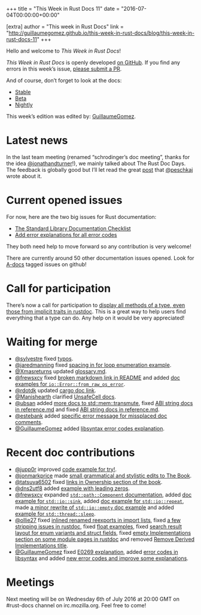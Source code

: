 +++
title = "This Week in Rust Docs 11"
date = "2016-07-04T00:00:00+00:00"

[extra]
author = "This week in Rust Docs"
link = "http://guillaumegomez.github.io/this-week-in-rust-docs/blog/this-week-in-rust-docs-11"
+++
<p>Hello and welcome to <em>This Week in Rust Docs</em>!</p>

<p><em>This Week in Rust Docs</em> is openly developed <a href="https://github.com/GuillaumeGomez/this-week-in-rust-docs">on GitHub</a>.
If you find any errors in this week’s issue, <a href="https://github.com/GuillaumeGomez/this-week-in-rust-docs/pulls">please submit a PR</a>.</p>

<p>And of course, don’t forget to look at the docs:</p>

<ul>
  <li><a href="https://doc.rust-lang.org/">Stable</a></li>
  <li><a href="http://doc.rust-lang.org/beta/">Beta</a></li>
  <li><a href="http://doc.rust-lang.org/nightly/">Nightly</a></li>
</ul>

<p>This week’s edition was edited by: <a href="https://github.com/GuillaumeGomez">GuillaumeGomez</a>.</p>

<h1 id="latest-news">Latest news</h1>

<p>In the last team meeting (renamed “schrodinger’s doc meeting”, thanks for the idea <a href="https://github.com/jonathandturner">@jonathandturner</a>!), we mainly talked about The Rust Doc Days. The feedback is globally good but I’ll let read the great <a href="https://facility9.com/2016/07/rust-doc-days-follow-up/">post</a> that <a href="https://github.com/peschkaj">@peschkaj</a> wrote about it.</p>

<h1 id="current-opened-issues">Current opened issues</h1>

<p>For now, here are the two big issues for Rust documentation:</p>

<ul>
  <li><a href="https://github.com/rust-lang/rust/issues/29329">The Standard Library Documentation Checklist</a></li>
  <li><a href="https://github.com/rust-lang/rust/issues/32777">Add error explanations for all error codes</a></li>
</ul>

<p>They both need help to move forward so any contribution is very welcome!</p>

<p>There are currently around 50 other documentation issues opened. Look for <a href="https://github.com/rust-lang/rust/issues?q=is%3Aopen+is%3Aissue+label%3AA-docs">A-docs</a> tagged issues on github!</p>

<h1 id="call-for-participation">Call for participation</h1>

<p>There’s now a call for participation to <a href="https://github.com/rust-lang/rust/issues/33772">display all methods of a type, even those from implicit traits in rustdoc</a>. This is a great way to help users find everything that a type can do. Any help on it would be very appreciated!</p>

<h1 id="waiting-for-merge">Waiting for merge</h1>

<ul>
  <li><a href="https://github.com/sylvestre">@sylvestre</a> fixed <a href="https://github.com/rust-lang/rust/pull/34626">typos</a>.</li>
  <li><a href="https://github.com/jaredmanning">@jaredmanning</a> fixed <a href="https://github.com/rust-lang/rust/pull/34625">spacing in for loop enumeration example</a>.</li>
  <li><a href="https://github.com/Xmasreturns">@Xmasreturns</a> updated <a href="https://github.com/rust-lang/rust/pull/34602">glossary.md</a>.</li>
  <li><a href="https://github.com/frewsxcv">@frewsxcv</a> fixed <a href="https://github.com/rust-lang/rust/pull/34619">broken markdown link in README</a> and added <a href="https://github.com/rust-lang/rust/pull/34612">doc examples for <code class="highlighter-rouge">io::Error::from_raw_os_error</code></a>.</li>
  <li><a href="https://github.com/rdotdk">@rdotdk</a> updated <a href="https://github.com/rust-lang/rust/pull/34615">cargo doc link</a>.</li>
  <li><a href="https://github.com/Manishearth">@Manishearth</a> clarified <a href="https://github.com/rust-lang/rust/pull/34520">UnsafeCell docs</a>.</li>
  <li><a href="https://github.com/ubsan">@ubsan</a> added <a href="https://github.com/rust-lang/rust/pull/34609">more docs to std::mem::transmute</a>, fixed <a href="https://github.com/rust-lang/rust/pull/34461">ABI string docs in reference.md</a> and fixed <a href="https://github.com/rust-lang/rust/pull/34461">ABI string docs in reference.md</a>.</li>
  <li><a href="https://github.com/estebank">@estebank</a> added <a href="https://github.com/rust-lang/rust/pull/33922">specific error message for missplaced doc comments</a>.</li>
  <li><a href="https://github.com/GuillaumeGomez">@GuillaumeGomez</a> added <a href="https://github.com/rust-lang/rust/pull/34637">libsyntax error codes explanation</a>.</li>
</ul>

<h1 id="recent-doc-contributions">Recent doc contributions</h1>

<ul>
  <li><a href="https://github.com/jupp0r">@jupp0r</a> improved <a href="https://github.com/rust-lang/rust/pull/34540">code example for try!</a>.</li>
  <li><a href="https://github.com/jonmarkprice">@jonmarkprice</a> made <a href="https://github.com/rust-lang/rust/pull/34532">small grammatical and stylistic edits to The Book</a>.</li>
  <li><a href="https://github.com/tatsuya6502">@tatsuya6502</a> fixed <a href="https://github.com/rust-lang/rust/pull/34442">links in Ownership section of the book</a>.</li>
  <li><a href="https://github.com/dns2utf8">@dns2utf8</a> added <a href="https://github.com/rust-lang/rust/pull/34462">example with leading zeros</a>.</li>
  <li><a href="https://github.com/frewsxcv">@frewsxcv</a> expanded <a href="https://github.com/rust-lang/rust/pull/34475"><code class="highlighter-rouge">std::path::Component</code> documentation</a>, added <a href="https://github.com/rust-lang/rust/pull/34524">doc example for <code class="highlighter-rouge">std::io::sink</code></a>, added <a href="https://github.com/rust-lang/rust/pull/34518">doc example for <code class="highlighter-rouge">std::io::repeat</code></a>, made <a href="https://github.com/rust-lang/rust/pull/34517">a minor rewrite of <code class="highlighter-rouge">std::io::empty</code> doc example</a> and added <a href="https://github.com/rust-lang/rust/pull/34406">example for <code class="highlighter-rouge">std::thread::sleep</code></a>.</li>
  <li><a href="https://github.com/ollie27">@ollie27</a> fixed <a href="https://github.com/rust-lang/rust/pull/34479">inlined renamed reexports in import lists</a>, fixed <a href="https://github.com/rust-lang/rust/pull/34513">a few stripping issues in rustdoc</a>, fixed <a href="https://github.com/rust-lang/rust/pull/34415">float examples</a>, fixed <a href="https://github.com/rust-lang/rust/pull/34477">search result layout for enum variants and struct fields</a>, fixed <a href="https://github.com/rust-lang/rust/pull/34536">empty Implementations section on some module pages in rustdoc</a> and removed <a href="https://github.com/rust-lang/rust/pull/34105">Remove Derived Implementations title</a>.</li>
  <li><a href="https://github.com/GuillaumeGomez">@GuillaumeGomez</a> fixed <a href="https://github.com/rust-lang/rust/pull/34471">E0269 explanation</a>, added <a href="https://github.com/rust-lang/rust/pull/34531">error codes in libsyntax</a> and added <a href="https://github.com/rust-lang/rust/pull/34467">new error codes and improve some explanations</a>.</li>
</ul>

<h1 id="meetings">Meetings</h1>

<p>Next meeting will be on Wednesday 6th of July 2016 at 20:00 GMT on #rust-docs channel on irc.mozilla.org. Feel free to come!</p>